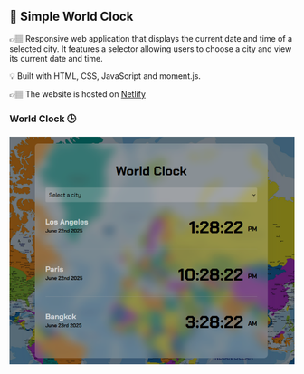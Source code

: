 ## 📍 Simple World Clock

👉🏽 Responsive web application that displays the current date and time of a selected city. It features a selector allowing users to choose a city and view its current date and time.


💡 Built with HTML, CSS, JavaScript and moment.js. 

👉🏽 The website is hosted on <a href="https://simple-world-clock.netlify.app/">Netlify</a>


### World Clock 🕒
<img src="src/world-clock.png" alt="World Clock" width="600">
